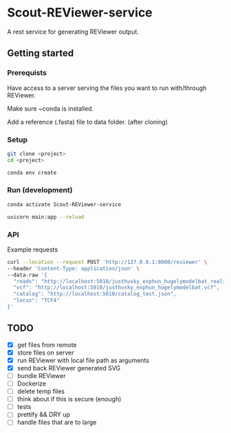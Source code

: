 # Scout-REViewer-service

A rest service for generating REViewer output.

## Getting started

### Prerequists

Have access to a server serving the files you want to run with/through REViewer.

Make sure ~conda is installed.

Add a reference (.fasta) file to data folder. (after cloning)

### Setup

``` bash
git clone <project>
cd <project>
```

``` bash
conda env create
```

### Run (development)

``` bash
conda activate Scout-REViewer-service
```

``` bash
uvicorn main:app --reload
```

### API

Example requests

``` bash
curl --location --request POST 'http://127.0.0.1:8000/reviewer' \
--header 'Content-Type: application/json' \
--data-raw '{
  "reads": "http://localhost:5010/justhusky_exphun_hugelymodelbat_realigned.bam",
  "vcf": "http://localhost:5010/justhusky_exphun_hugelymodelbat.vcf",
  "catalog": "http://localhost:5010/catalog_test.json",
  "locus": "TCF4"
}'
```

## TODO

- [x] get files from remote
- [x] store files on server
- [x] run REViewer with local file path as arguments
- [x] send back REViewer generated SVG
- [ ] bundle REViewer
- [ ] Dockerize
- [ ] delete temp files
- [ ] think about if this is secure (enough)
- [ ] tests
- [ ] prettify && DRY up
- [ ] handle files that are to large
